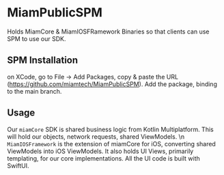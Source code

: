 # MiamPublicSPM
Holds MiamCore & MiamIOSFRamework Binaries so that clients can use SPM to use our SDK.

## SPM Installation

on XCode, go to File -> Add Packages, copy & paste the URL (https://github.com/miamtech/MiamPublicSPM). Add the package, binding to the main branch. 

## Usage

Our `miamCore` SDK is shared business logic from Kotlin Multiplatform. This will hold our objects, network requests, shared ViewModels. 
\n
`MiamIOSFramework` is the extension of miamCore for iOS, converting shared ViewModels into iOS ViewModels. It also holds UI Views, primarily templating, for our core implementations. All the UI code is built with SwiftUI. 
